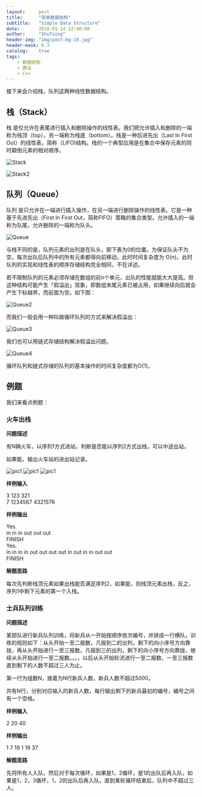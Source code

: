 ```yaml
---
layout:     post
title:      "简单数据结构"
subtitle:   "Simple Data Structure"
date:       2018-01-14 12:40:00
author:     "ShuTsing"
header-img: "img/post-bg-19.jpg"
header-mask: 0.3
catalog:    true
tags:
    - 数据结构
    - 算法
    - C++
---
```


接下来会介绍栈，队列这两种线性数据结构。

## 栈（Stack）

栈 是仅允许在表尾进行插入和删除操作的线性表。我们把允许插入和删除的一端称为栈顶（top），另一端称为栈底（bottom）。栈是一种后进先出（Last In First Out）的线性表，简称（LIFO)结构。栈的一个典型应用是在集合中保存元素的同时颠倒元素的相对顺序。

![Stack](https://upload-images.jianshu.io/upload_images/13252077-f6917e708a7c1fb3.png?imageMogr2/auto-orient/strip%7CimageView2/2/w/1240)

![Stack2](https://upload-images.jianshu.io/upload_images/2959073-1e166da9b9a83a09.png?imageMogr2/auto-orient/strip%7CimageView2/2/w/700)


## 队列（Queue）

队列 是只允许在一端进行插入操作，在另一端进行删除操作的线性表。它是一种基于先进先出（First In First Out，简称FIFO）策略的集合类型。允许插入的一端称为队尾，允许删除的一端称为队头。

![Queue](https://upload-images.jianshu.io/upload_images/2959073-63edc783dc0dfab1.png?imageMogr2/auto-orient/strip%7CimageView2/2/w/700)

与栈不同的是，队列元素的出列是在队头，即下表为0的位置。为保证队头不为空，每次出队后队列中的所有元素都得向前移动，此时时间复杂度为 O(n)。此时队列的实现和线性表的顺序存储结构完全相同，不在详述。

若不限制队列的元素必须存储在数组的前n个单元，出队的性能就能大大提高。但这种结构可能产生「假溢出」现象，即数组末尾元素已被占用，如果继续向后就会产生下标越界，而前面为空。如下图：

![Queue2](https://upload-images.jianshu.io/upload_images/2959073-712c4a842466da3c.png?imageMogr2/auto-orient/strip%7CimageView2/2/w/542)

而我们一般会用一种叫做循环队列的方式来解决假溢出：  

![Queue3](https://upload-images.jianshu.io/upload_images/13252077-dba523e5f3b63e27.png?imageMogr2/auto-orient/strip%7CimageView2/2/w/1240)

我们也可以用链式存储结构解决假溢出问题。

![Queue4](https://upload-images.jianshu.io/upload_images/2959073-4792802b936f2bb4.png?imageMogr2/auto-orient/strip%7CimageView2/2/w/700)

循环队列和链式存储的队列的基本操作的时间复杂度都为O(1)。

## 例题

我们来看点例题：  

### 火车出栈

**问题描述**

有N辆火车，以序列1方式进站，判断是否能以序列2方式出栈，可以中途出站。

如果能，输出火车站的进出站记录。

![pic1](http://acm.hdu.edu.cn/data/images/1022-1.jpg)
![pic1](http://acm.hdu.edu.cn/data/images/1022-2.jpg)
![pic1](http://acm.hdu.edu.cn/data/images/1022-3.jpg)

**样例输入**

3 123 321   
7 1234567 4321576    

**样例输出**

Yes.  
in in in out out out   
FINISH  
Yes.  
in in in in out out out out in out in in out out  
FINISH  

**解题思路**

每次先判断栈顶元素如果出栈能否满足序列2，如果能，则栈顶元素出栈，反之，序列1中剩下元素的第一个入栈。

### 士兵队列训练

**问题描述**

某部队进行新兵队列训练，将新兵从一开始按顺序依次编号，并排成一行横队，训练的规则如下：从头开始一至二报数，凡报到二的出列，剩下的向小序号方向靠拢，再从头开始进行一至三报数，凡报到三的出列，剩下的向小序号方向靠拢，继续从头开始进行一至二报数。。。，以后从头开始轮流进行一至二报数、一至三报数直到剩下的人数不超过三人为止。   

第一行为组数N，接着为N行新兵人数，新兵人数不超过5000。  

共有N行，分别对应输入的新兵人数，每行输出剩下的新兵最初的编号，编号之间有一个空格。

**样例输入**

2 20 40

**样例输出**

1 7 19 1 19 37

**解题思路**

先将所有人入队，然后对于每次循环，如果是1，2循环，是1的出队后再入队，如果是1，2，3循环，1，2的出队后再入队，直到某轮循环结束后，队列中不超过三人。
